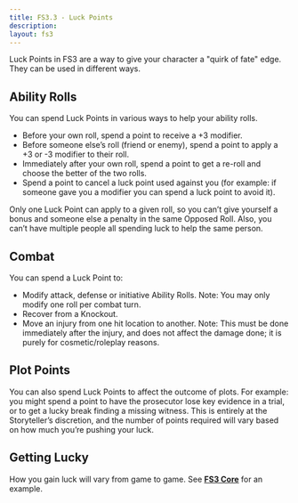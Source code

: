 ```yaml
---
title: FS3.3 - Luck Points
description:
layout: fs3
---
```


Luck Points in FS3 are a way to give your character a "quirk of fate" edge. They can be used in different ways.

## Ability Rolls

You can spend Luck Points in various ways to help your ability rolls.

* Before your own roll, spend a point to receive a +3 modifier.
* Before someone else’s roll (friend or enemy), spend a point to apply a +3 or -3 modifier to their roll.
* Immediately after your own roll, spend a point to get a re-roll and choose the better of the two rolls.
* Spend a point to cancel a luck point used against you (for example: if someone gave you a modifier you can spend a luck point to avoid it).

Only one Luck Point can apply to a given roll, so you can’t give yourself a bonus and someone else a penalty in the same Opposed Roll.	Also, you can’t have multiple people all spending luck to help the same person.

## Combat

You can spend a Luck Point to:

* Modify attack, defense or initiative Ability Rolls. Note: You may only modify one roll per combat turn.
* Recover from a Knockout.
* Move an injury from one hit location to another. Note: This must be done immediately after the injury, and does not affect the damage done; it is purely for cosmetic/roleplay reasons.

## Plot Points

You can also spend Luck Points to affect the outcome of plots. For example: you might spend a point to have the prosecutor lose key evidence in a trial, or to get a lucky break finding a missing witness. This is entirely at the Storyteller’s discretion, and the number of points required will vary based on how much you’re pushing your luck.

## Getting Lucky

How you gain luck will vary from game to game.  See **[FS3 Core](/fs3/fs3-3/core)** for an example.